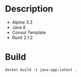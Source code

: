 # Description
- Alpine 3.3
- Java 8
- Consul Template
- Runit 2.1.2

# Build
```
docker build -t java-app:latest .
```
